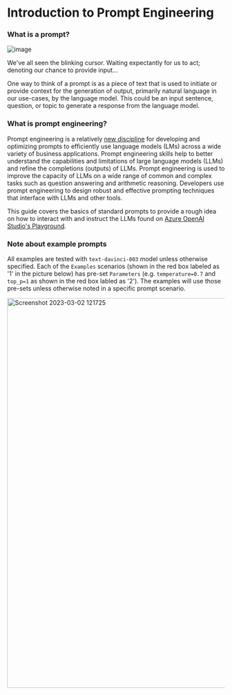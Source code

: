# Introduction to Prompt Engineering
### What is a prompt?
![image](https://www.closerscopy.com/img/blinking-cursor-v2.gif)

We've all seen the blinking cursor. Waiting expectantly for us to act; denoting our chance to provide input...

One way to think of a prompt is as a piece of text that is used to initiate or provide context for the generation of output, primarily natural language in our use-cases, by the language model. This could be an input sentence, question, or topic to generate a response from the language model.

### What is prompt engineering?
Prompt engineering is a relatively [new discipline](https://www.businessinsider.com/prompt-engineering-ai-chatgpt-jobs-explained-2023-3) for developing and optimizing prompts to efficiently use language models (LMs) across a wide variety of business applications. Prompt engineering skills help to better understand the capabilities and limitations of large language models (LLMs) and refine the completions (outputs) of LLMs. Prompt engineering is used to improve the capacity of LLMs on a wide range of common and complex tasks such as question answering and arithmetic reasoning. Developers use prompt engineering to design robust and effective prompting techniques that interface with LLMs and other tools.

This guide covers the basics of standard prompts to provide a rough idea on how to interact with and instruct the LLMs found on [Azure OpenAI Studio's Playground](https://oai.azure.com/portal/playground). 

### Note about example prompts
All examples are tested with `text-davinci-003` model unless otherwise specified. Each of the `Examples` scenarios (shown in the red box labeled as '1' in the picture below) has pre-set `Parameters` (e.g. `temperature=0.7` and `top_p=1` as shown in the red box labled as '2'). The examples will use those pre-sets unless otherwise noted in a specific prompt scenario.

<img width="900" alt="Screenshot 2023-03-02 121725" src="https://user-images.githubusercontent.com/106187595/222518636-237fc5dc-8288-4498-9818-82a44af33f16.png">
